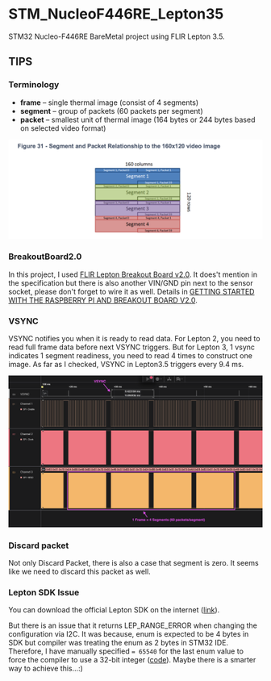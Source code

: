 # STM_NucleoF446RE_Lepton35

STM32 Nucleo-F446RE BareMetal project using FLIR Lepton 3.5.

## TIPS
### Terminology
- **frame** – single thermal image (consist of 4 segments)
- **segment** – group of packets (60 packets per segment)
- **packet** – smallest unit of thermal image (164 bytes or 244 bytes based on selected video format)

![Segment and Packet Relationship to the 160x120 video image](Docs/frame-structure.png)

### BreakoutBoard2.0
In this project, I used [FLIR Lepton Breakout Board v2.0](Docs/BreakoutBoard_2_DS.pdf). It does't mention in the specification but there is also another VIN/GND pin next to the sensor socket, please don't forget to wire it as well. Details in [GETTING STARTED WITH THE RASPBERRY PI AND BREAKOUT BOARD V2.0](Docs/getting-started-with-the-raspberry-pi-and-breakout-board-v2.pdf).

### VSYNC

VSYNC notifies you when it is ready to read data. For Lepton 2, you need to read full frame data before next VSYNC triggers. But for Lepton 3, 1 vsync indicates 1 segment readiness, you need to read 4 times to construct one image. As far as I checked, VSYNC in Lepton3.5 triggers every 9.4 ms.

![Logic Analyzer](Docs/logic-analyzer.png)

### Discard packet

Not only Discard Packet, there is also a case that segment is zero. It seems like we need to discard this packet as well.

### Lepton SDK Issue

You can download the official Lepton SDK on the internet ([link](https://teledyne.app.box.com/s/joj0dgmug054oowh84x35rn9zcs4077v)).

But there is an issue that it returns LEP_RANGE_ERROR when changing the configuration via I2C. It was because, enum is expected to be 4 bytes in SDK but compiler was treating the enum as 2 bytes in STM32 IDE. Therefore, I have manually specified `= 65540` for the last enum value to force the compiler to use a 32-bit integer ([code](https://github.com/dblwhy/STM_NucleoF446RE_Lepton35/blob/master/Drivers/LeptonSDKEmb32OEM/LEPTON_VID.h#L261)). Maybe there is a smarter way to achieve this...:)
